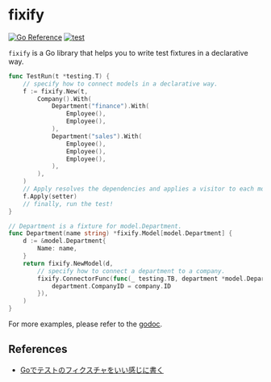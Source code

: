 # fixify

[![Go Reference](https://pkg.go.dev/badge/github.com/qawatake/fixify.svg)](https://pkg.go.dev/github.com/qawatake/fixify)
[![test](https://github.com/qawatake/fixify/actions/workflows/test.yaml/badge.svg)](https://github.com/qawatake/fixify/actions/workflows/test.yaml)

`fixify` is a Go library that helps you to write test fixtures in a declarative way.

```go
func TestRun(t *testing.T) {
	// specify how to connect models in a declarative way.
	f := fixify.New(t,
		Company().With(
			Department("finance").With(
				Employee(),
				Employee(),
			),
			Department("sales").With(
				Employee(),
				Employee(),
				Employee(),
			),
		),
	)
	// Apply resolves the dependencies and applies a visitor to each model.
	f.Apply(setter)
	// finally, run the test!
}

// Department is a fixture for model.Department.
func Department(name string) *fixify.Model[model.Department] {
	d := &model.Department{
		Name: name,
	}
	return fixify.NewModel(d,
		// specify how to connect a department to a company.
		fixify.ConnectorFunc(func(_ testing.TB, department *model.Department, company *model.Company) {
			department.CompanyID = company.ID
		}),
	)
}
```

For more examples, please refer to the [godoc].

## References

- [Goでテストのフィクスチャをいい感じに書く](https://engineering.mercari.com/blog/entry/20220411-42fc0ba69c/)

<!-- links -->

[godoc]: https://pkg.go.dev/github.com/qawatake/fixify
